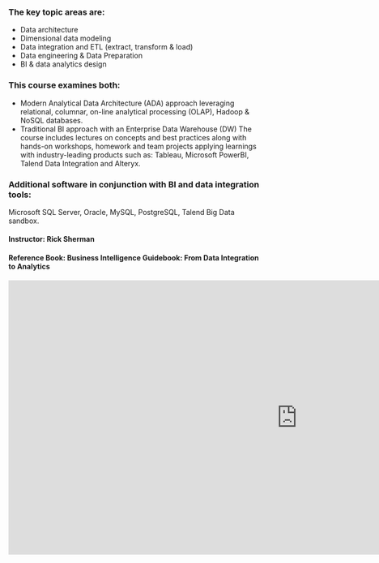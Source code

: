 ### The key topic areas are:
 - Data architecture
 - Dimensional data modeling
 - Data integration and ETL (extract, transform & load)
 - Data engineering & Data Preparation
 - BI & data analytics design

### This course examines both:

 - Modern Analytical Data Architecture (ADA) approach leveraging relational, columnar, on-line analytical
processing (OLAP), Hadoop & NoSQL databases.
 - Traditional BI approach with an Enterprise Data Warehouse (DW)
The course includes lectures on concepts and best practices along with hands-on workshops, homework and team projects applying learnings with industry-leading products such as: Tableau, Microsoft PowerBI, Talend Data Integration and Alteryx.

### Additional software in conjunction with BI and data integration tools: 

Microsoft SQL Server, Oracle, MySQL, PostgreSQL, Talend Big Data sandbox.

#### Instructor: Rick Sherman
#### Reference Book: Business Intelligence Guidebook: From Data Integration to Analytics


<div class="iframe_container">
  <iframe width="1140" height="541.25" src="https://app.powerbi.com/reportEmbed?reportId=583138ed-8d4e-42f7-9558-e5694425095e&autoAuth=true&ctid=a8eec281-aaa3-4dae-ac9b-9a398b9215e7&config=eyJjbHVzdGVyVXJsIjoiaHR0cHM6Ly93YWJpLXVzLW5vcnRoLWNlbnRyYWwtcmVkaXJlY3QuYW5hbHlzaXMud2luZG93cy5uZXQvIn0%3D" frameborder="0" allowFullScreen="true"></iframe>
</div>





